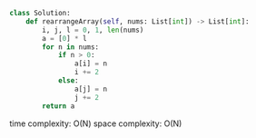```python
class Solution:
    def rearrangeArray(self, nums: List[int]) -> List[int]:
        i, j, l = 0, 1, len(nums)
        a = [0] * l
        for n in nums:
            if n > 0:
                a[i] = n
                i += 2
            else:
                a[j] = n
                j += 2
        return a
```

time complexity: O(N)
space complexity: O(N)